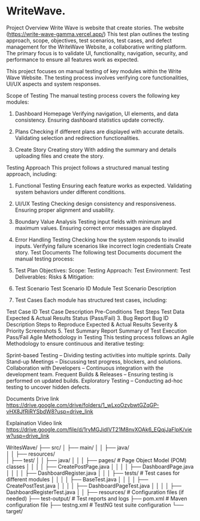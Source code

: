 # WriteWave.
Project Overview
Write Wave is website that create stories. The website (https://write-wave-gamma.vercel.app/) This test plan outlines the testing approach, scope, objectives, test scenarios, test cases, and defect management for the WriteWave Website, a collaborative writing platform. The primary focus is to validate UI, functionality, navigation, security, and performance to ensure all features work as expected.

This project focuses on manual testing of key modules within the Write Wave Website. The testing process involves verifying core functionalities, UI/UX aspects and system responses.

Scope of Testing
The manual testing process covers the following key modules:

1. Dashboard Homepage
Verifying navigation, UI elements, and data consistency.
Ensuring dashboard statistics update correctly.

2. Plans
Checking if different plans are displayed with accurate details.
Validating selection and redirection functionalities.

3. Create Story
Creating story With adding the summary and details uploading files and create the story.

Testing Approach
This project follows a structured manual testing approach, including:

1. Functional Testing
Ensuring each feature works as expected.
Validating system behaviors under different conditions.
2. UI/UX Testing
Checking design consistency and responsiveness.
Ensuring proper alignment and usability.
3. Boundary Value Analysis
Testing input fields with minimum and maximum values.
Ensuring correct error messages are displayed.
4. Error Handling Testing
Checking how the system responds to invalid inputs.
Verifying failure scenarios like incorrect login credentials Create story.
Test Documents
The following test Documents document the manual testing process:

1. Test Plan
Objectives:
Scope:
Testing Approach:
Test Environment:
Test Deliverables:
Risks & Mitigation:
2. Test Scenario
Test Scenario ID
Module
Test Scenario Description
2. Test Cases
Each module has structured test cases, including:

Test Case ID
Test Case Description
Pre-Conditions
Test Steps
Test Data
Expected & Actual Results
Status (Pass/Fail)
3. Bug Report
Bug ID
Description
Steps to Reproduce
Expected & Actual Results
Severity & Priority
Screenshots
5. Test Summary Report
Summary of Test Execution
Pass/Fail
Agile Methodology in Testing
This testing process follows an Agile Methodology to ensure continuous and iterative testing:

Sprint-based Testing – Dividing testing activities into multiple sprints.
Daily Stand-up Meetings – Discussing test progress, blockers, and solutions.
Collaboration with Developers – Continuous integration with the development team.
Frequent Builds & Releases – Ensuring testing is performed on updated builds.
Exploratory Testing – Conducting ad-hoc testing to uncover hidden defects.

Documents Drive link https://drive.google.com/drive/folders/1_wLxoOzvbwtGZqGP-vHX8JfRiRYSbdW8?usp=drive_link

Explaination Video link https://drive.google.com/file/d/1ryMGJidIVT21M8nvXOAk6_EQqjJaFIpK/view?usp=drive_link


WritesWave/
├── src/
│   ├── main/
│   │   ├── java/            
│   │   ├── resources/         
│   ├── test/
│   │   ├── java/
│   │   │   ├── pages/         # Page Object Model (POM) classes
│   │   │   │   ├── CreatePostPage.java
│   │   │   │   ├── DashboardPage.java
│   │   │   │   ├── DashboardRegister.java
│   │   │   ├── tests/         # Test cases for different modules
│   │   │   │   ├── BaseTest.java
│   │   │   │   ├── CreatePostTest.java
│   │   │   │   ├── DashboardPageTest.java
│   │   │   │   ├── DashboardRegisterTest.java
│   │   ├── resources/         # Configuration files (if needed)
├── test-output/                # Test reports and logs
├── pom.xml                     # Maven configuration file
├── testng.xml                  # TestNG test suite configuration
└── target/                    

